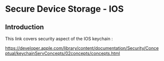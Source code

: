# Secure Device Storage - IOS

## Introduction

This link covers security aspect of the IOS keychain :

https://developer.apple.com/library/content/documentation/Security/Conceptual/keychainServConcepts/02concepts/concepts.html
